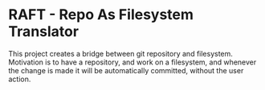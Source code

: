 # RAFT - Repo As Filesystem Translator

This project creates a bridge between git repository and filesystem.
Motivation is to have a repository, and work on a filesystem, and whenever the change is made it will be automatically committed, without the user action.


